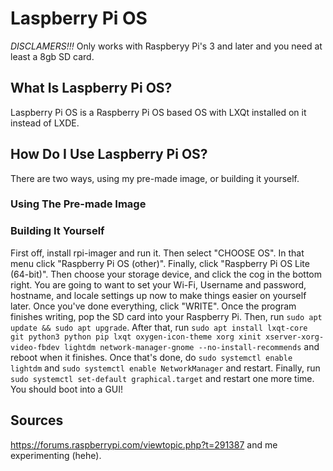 # Laspberry Pi OS

*DISCLAMERS!!!* Only works with Raspberyy Pi's 3 and later and you need at least a 8gb SD card.

## What Is Laspberry Pi OS?
Laspberry Pi OS is a Raspberry Pi OS based OS with LXQt installed on it instead of LXDE.

## How Do I Use Laspberry Pi OS?
There are two ways, using my pre-made image, or building it yourself.

### Using The Pre-made Image


### Building It Yourself
First off, install rpi-imager and run it. Then select "CHOOSE OS". In that menu click "Raspberry Pi OS (other)". Finally, click "Raspberry Pi OS Lite (64-bit)". Then choose your storage device, and click the cog in the bottom right. You are going to want to set your Wi-Fi, Username and password, hostname, and locale settings up now to make things easier on yourself later. Once you've done everything, click "WRITE".
Once the program finishes writing, pop the SD card into your Raspberry Pi. Then, run ```sudo apt update && sudo apt upgrade```. After that, run ```sudo apt install lxqt-core git python3 python pip lxqt oxygen-icon-theme xorg xinit xserver-xorg-video-fbdev lightdm network-manager-gnome --no-install-recommends``` and reboot when it finishes. Once that's done, do ```sudo systemctl enable lightdm``` and ```sudo systemctl enable NetworkManager``` and restart. Finally, run ```sudo systemctl set-default graphical.target``` and restart one more time. You should boot into a GUI!

## Sources
https://forums.raspberrypi.com/viewtopic.php?t=291387 and me experimenting (hehe).
